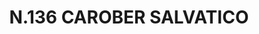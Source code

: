 ---
title: "N.136 CAROBER SALVATICO"
plant-name: "N.136 CAROBER SALVATICO"
plant-number: "136"
plant-xml: "/assets/xml/plant136.xml"
plant-img1: "/assets/img/plant136_verso.jpg"
plant-img2: "/assets/img/plant136.jpg"
plant-title: "N.136 CAROBER SALVATICO"
plant-taxon-link: "http://www.worldfloraonline.org/taxon/wfo-0000213642"
plant-taxon-content: "[Cercis Siliquastrum L.]"
layout: single-xml
---